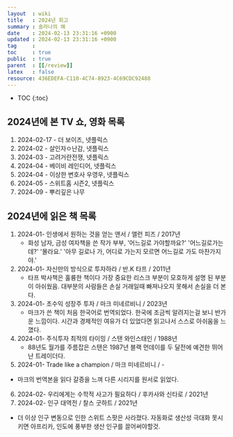 ```yaml
---
layout  : wiki
title   : 2024년 회고 
summary : 솔라나의 해 
date    : 2024-02-13 23:31:16 +0900
updated : 2024-02-13 23:31:16 +0900
tag     : 
toc     : true
public  : true
parent  : [[/review]] 
latex   : false
resource: 436EDEFA-C110-4C74-8923-4C69CDC92488
---
```

* TOC
{:toc}

## 2024년에 본 TV 쇼, 영화 목록
1. 2024-02-17 - 더 보이즈, 넷플릭스
2. 2024-02 - 살인자ㅇ난감, 넷플릭스
3. 2024-03 - 고려거란전쟁, 넷플릭스
4. 2024-04 - 베이비 레인디어, 넷플릭스
5. 2024-04 - 이상한 변호사 우영우, 넷플릭스
6. 2024-05 - 스위트홈 시즌2, 넷플릭스
7. 2024-09 - 뿌리깊은 나무

## 2024년에 읽은 책 목록
1. 2024-01- 인생에서 원하는 것을 얻는 앤서 / 앨런 피즈 / 2017년 
   - 화성 남자, 금성 여자책을 쓴 작가 부부, '어느길로 가야할까요?' '어느길로가는데?' '몰라요.' '아무 길로나 가, 어디로 가는지 모르면 어느길로 가도 마찬가지야.'
2. 2024-01- 자신만의 방식으로 투자하라 / 반.K 타프 / 2011년
   - 타프 박사책은 훌륭한 책이다 가장 중요한 리스크 부분이 모호하게 설명 된 부분이 아쉬웠음. 대부분의 사람들은 손실 거래일때 빠져나오지 못해서 손실을 더 본다.
3. 2024-01- 초수익 성장주 투자 / 마크 미네르비니 / 2023년
   - 마크가 쓴 책이 처음 한국어로 번역되었다. 한국에 조금씩 알려지는걸 보니 반가운 느낌이다. 시간과 경제적인 여유가 더 있었다면 읽고나서 스스로 아쉬움을 느꼈다.
4. 2024-01- 주식투자 최적의 타이밍 / 스탠 와인스태인 / 1988년 
   - 88년도 월가를 주름잡은 스탠은 1987년 블랙 먼데이를 두 달전에 예견한 뛰어난 트레이더다.
5. 2024-01- Trade like a champion / 마크 미네르비니 / - 
  - 마크의 번역본을 읽다 갈증을 느껴 다른 시리지를 원서로 읽었다.
6. 2024-02- 우리에게는 수학적 사고가 필요하다 / 후카사와 신타로 / 2021년
7. 2024-02- 인구 대역전 / 찰스 굿하트 / 2021년
  - 더 이상 인구 변동으로 인한 스위트 스팟은 사라졌다. 자동화로 생산성 극대화 못시키면 아프리카, 인도에 풍부한 생산 인구를 끌어써야할것.

